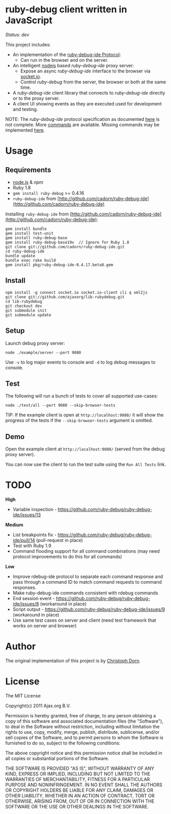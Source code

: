 ruby-debug client written in JavaScript
=======================================

*Status: dev*

This project includes:

  * An implementation of the [ruby-debug-ide Protocol](http://debug-commons.rubyforge.org/protocol-spec.html):
    * Can run in the browser and on the server.
  * An intelligent [nodejs](http://nodejs.org/) based *ruby-debug-ide* proxy server:
    * Expose an async *ruby-debug-ide* interface to the browser via [socket.io](http://socket.io/).
    * Control *ruby-debug* from the server, the browser or both at the same time.
  * A *ruby-debug-ide* client library that connects to *ruby-debug-ide* directly or to the proxy server.
  * A client UI showing events as they are executed used for development and testing.

NOTE: The *ruby-debug-ide* protocol specification as documented [here](http://debug-commons.rubyforge.org/protocol-spec.html)
is not complete. More [commands](http://bashdb.sourceforge.net/ruby-debug.html) are available. Missing commands
may be implemented [here](https://github.com/ruby-debug/ruby-debug-ide).


Usage
=====

Requirements
------------

  * [node.js](http://nodejs.org/) & *npm*
  * Ruby 1.8
  * `gem install ruby-debug` >= 0.4.16
  * `ruby-debug-ide` from [http://github.com/cadorn/ruby-debug-ide](http://github.com/cadorn/ruby-debug-ide)

Installing `ruby-debug-ide` from [http://github.com/cadorn/ruby-debug-ide](http://github.com/cadorn/ruby-debug-ide):

    gem install bundle
    gem install test-unit
    gem install ruby-debug-base
    gem install ruby-debug-base19x  // Ignore for Ruby 1.8
    git clone git://github.com/cadorn/ruby-debug-ide.git
    cd ruby-debug-ide
    bundle update
    bundle exec rake build
    gem install pkg/ruby-debug-ide-0.4.17.beta8.gem

Install
-------

    npm install -g connect socket.io socket.io-client cli q xml2js
    git clone git://github.com/ajaxorg/lib-rubydebug.git
    cd lib-rubydebug
    git checkout dev
    git submodule init
    git submodule update

Setup
-----

Launch debug proxy server:

    node ./example/server --port 9080

Use `-v` to log major events to console and `-d` to log debug messages to console.

Test
----

The following will run a bunch of tests to cover all supported use-cases:

    node ./test/all --port 9080 --skip-browser-tests

TIP: If the example client is open at `http://localhost:9080/` it will show the progress of
the tests if the `--skip-browser-tests` argument is omitted.

Demo
----

Open the example client at `http://localhost:9080/` (served from the debug proxy server).

You can now use the client to run the test suite using the `Run All Tests` link.


TODO
====

**High**

  * Variable inspection - https://github.com/ruby-debug/ruby-debug-ide/issues/13

**Medium**

  * List breakpoints fix - https://github.com/ruby-debug/ruby-debug-ide/pull/14 (pull-request in place)
  * Test with Ruby 1.9
  * Command flooding support for all command combinations (may need protocol improvements to do this for all commands)

**Low**

  * Improve rdebug-ide protocol to separate each command response and pass through a command ID to
    match command requests to command responses.
  * Make ruby-debug-ide commands consistent with rdebug commands
  * End session event - https://github.com/ruby-debug/ruby-debug-ide/issues/8 (workaround in place)
  * Script output - https://github.com/ruby-debug/ruby-debug-ide/issues/9 (workaround in place)
  * Use same test cases on server and client (need test framework that works on server and browser)


Author
======

The original implementation of this project is by [Christoph Dorn](http://www.christophdorn.com/).


License
=======

The MIT License

Copyright(c) 2011 Ajax.org B.V. <info AT ajax DOT org>

Permission is hereby granted, free of charge, to any person obtaining a copy
of this software and associated documentation files (the "Software"), to deal
in the Software without restriction, including without limitation the rights
to use, copy, modify, merge, publish, distribute, sublicense, and/or sell
copies of the Software, and to permit persons to whom the Software is
furnished to do so, subject to the following conditions:

The above copyright notice and this permission notice shall be included in
all copies or substantial portions of the Software.

THE SOFTWARE IS PROVIDED "AS IS", WITHOUT WARRANTY OF ANY KIND, EXPRESS OR
IMPLIED, INCLUDING BUT NOT LIMITED TO THE WARRANTIES OF MERCHANTABILITY,
FITNESS FOR A PARTICULAR PURPOSE AND NONINFRINGEMENT. IN NO EVENT SHALL THE
AUTHORS OR COPYRIGHT HOLDERS BE LIABLE FOR ANY CLAIM, DAMAGES OR OTHER
LIABILITY, WHETHER IN AN ACTION OF CONTRACT, TORT OR OTHERWISE, ARISING FROM,
OUT OF OR IN CONNECTION WITH THE SOFTWARE OR THE USE OR OTHER DEALINGS IN
THE SOFTWARE.
